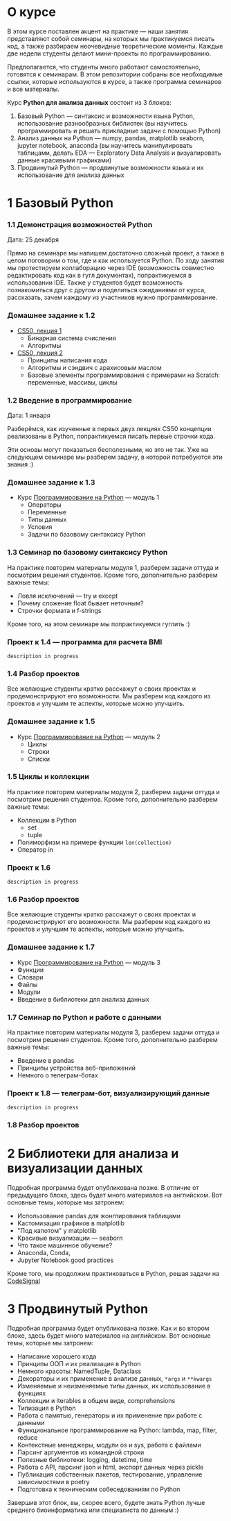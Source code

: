 # О курсе

В этом курсе поставлен акцент на практике — наши занятия представляют собой семинары, на которых мы практикуемся писать код, а также разбираем неочевидные теоретические моменты. Каждые две недели студенты делают мини-проекты по программированию.

Предполагается, что студенты много работают самостоятельно, готовятся к семинарам. В этом репозитории собраны все необходимые ссылки, которые используются в курсе, а также программа семинаров и все материалы.

Курс **Python для анализа данных** состоит из 3 блоков:
1) Базовый Python — синтаксис и возможности языка Python, использование разнообразных библиотек (вы научитесь программировать и решать прикладные задачи с помощью Python)
2) Анализ данных на Python — numpy, pandas, matplotlib seaborn, jupyter notebook, anaconda (вы научитесь манипулировать таблицами, делать EDA — Exploratory Data Analysis и визуалировать данные красивыми графиками)
3) Продвинутый Python — продвинутые возможности языка и их использование для анализа данных

# 1 Базовый Python

### 1.1 Демонстрация возможностей Python

Дата: 25 декабря

Прямо на семинаре мы напишем достаточно сложный проект, а также в целом поговорим о том, где и как используется Python. По ходу занятия мы протестируем коллаборацию через IDE (возможность совместно редактировать код как в гугл документах), попрактикуемся в использовании IDE. Также у студентов будет возможность познакомиться друг с другом и поделиться ожиданиями от курса, рассказать, зачем каждому из участников нужно программирование.

### Домашнее задание к 1.2
- [CS50, лекция 1](https://javarush.com/quests/lectures/questharvardcs50.level00.lecture02)
	- Бинарная система счисления
	- Алгоритмы
- [CS50, лекция 2](https://javarush.com/quests/lectures/questharvardcs50.level00.lecture05)
	- Принципы написания кода
	- Алгоритмы и сэндвич с арахисовым маслом
	- Базовые элементы программирования с примерами на Scratch: переменные, массивы, циклы

### 1.2 Введение в программирование

Дата: 1 января

Разберёмся, как изученные в первых двух лекциях CS50 концепции реализованы в Python, попрактикуемся писать первые строчки кода.

Эти основы могут показаться бесполезными, но это не так. Уже на следующем семинаре мы разберем задачу, в которой потребуются эти знания :)

### Домашнее задание к 1.3
- Курс [Программирование на Python](https://stepik.org/course/67/syllabus) — модуль 1
	- Операторы
	- Переменные
	- Типы данных
	- Условия
	- Задачи по базовому синтаксису Python

### 1.3 Семинар по базовому синтаксису Python

На практике повторим материалы модуля 1, разберем задачи оттуда и посмотрим решения студентов. Кроме того, дополнительно разберем важные темы:
- Ловля исключений — try и except
- Почему сложение float бывает неточным?
- Строчки формата и f-strings

Кроме того, на этом семинаре мы попрактикуемся гуглить :)

### Проект к 1.4 — программа для расчета BMI

`description in progress`

### 1.4 Разбор проектов

Все желающие студенты кратко расскажут о своих проектах и продемонстрируют его возможности. Мы разберем код каждого из проектов и улучшим те аспекты, которые можно улучшить.

### Домашнее задание к 1.5
- Курс [Программирование на Python](https://stepik.org/course/67/syllabus) — модуль 2
	- Циклы
	- Строки
	- Списки

### 1.5 Циклы и коллекции

На практике повторим материалы модуля 2, разберем задачи оттуда и посмотрим решения студентов. Кроме того, дополнительно разберем важные темы:
- Коллекции в Python
	- set
	- tuple
- Полиморфизм на примере функции `len(collection)`
- Оператор in

### Проект к 1.6

`description in progress`

### 1.6 Разбор проектов

Все желающие студенты кратко расскажут о своих проектах и продемонстрируют его возможности. Мы разберем код каждого из проектов и улучшим те аспекты, которые можно улучшить.

### Домашнее задание к 1.7
- Курс [Программирование на Python](https://stepik.org/course/67/syllabus) — модуль 3
- Функции
- Словари
- Файлы
- Модули
- Введение в библиотеки для анализа данных

### 1.7 Семинар по Python и работе с данными

На практике повторим материалы модуля 3, разберем задачи оттуда и посмотрим решения студентов. Кроме того, дополнительно разберем важные темы:
- Введение в pandas
- Принципы устройства веб-приложений
- Немного о телеграм-ботах

### Проект к 1.8 — телеграм-бот, визуализирующий данные

`description in progress`

### 1.8 Разбор проектов

# 2 Библиотеки для анализа и визуализации данных

Подробная программа будет опубликована позже. В отличие от предыдущего блока, здесь будет много материалов на английском. Вот основные темы, которые мы затронем:
- Использование pandas для жонглирования таблицами
- Кастомизация графиков в matplotlib
- "Под капотом" у matplotlib
- Красивые визуализации — seaborn
- Что такое машинное обучение?
- Anaconda, Conda,
- Jupyter Notebook good practices

Кроме того, мы продолжим практиковаться в Python, решая задачи на [CodeSignal](https://app.codesignal.com/arcade)

# 3 Продвинутый Python

Подробная программа будет опубликована позже. Как и во втором блоке, здесь будет много материалов на английском. Вот основные темы, которые мы затронем:
- Написание хорошего кода
- Принципы ООП и их реализация в Python
- Немного красоты: NamedTuple, Dataclass
- Декораторы и их применение в анализе данных, `*args` и `**kwargs`
- Изменяемые и неизменяемые типы данных, их использование в функциях
- Коллекции и iterables в общем виде, comprehensions
- Типизация в Python
- Работа с памятью, генераторы и их применение при работе с данными
- Функциональное программирование на Python: lambda, map, filter, reduce
- Контекстные менеджеры, модули os и sys, работа с файлами
- Парсинг аргументов из командной строки
- Полезные библиотеки: logging, datetime, time
- Работа с API, парсинг json и html, экспорт данных через pickle
- Публикация собственных пакетов, тестирование, управление зависимостями в poetry
- Подготовка к техническим собеседованиям по Python

Завершив этот блок, вы, скорее всего, будете знать Python лучше среднего биоинформатика или специалиста по данным :)
